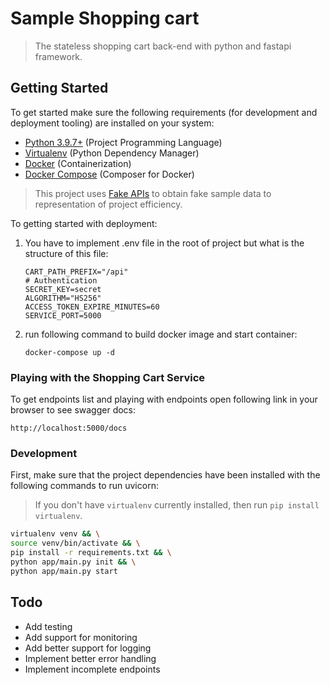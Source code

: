 # Sample Shopping cart
> The stateless shopping cart back-end with python and fastapi framework.

## Getting Started

To get started make sure the following requirements (for development and deployment tooling) are installed on your system:

- [Python 3.9.7+](https://www.python.org/downloads/) (Project Programming Language)
- [Virtualenv](https://virtualenv.pypa.io/en/latest/) (Python Dependency Manager)
- [Docker](https://hub.docker.com/) (Containerization)
- [Docker Compose](https://docs.docker.com/compose/) (Composer for Docker)

> This project uses [Fake APIs](https://fakestoreapi.com/) to obtain fake sample data to representation of project efficiency. 

To getting started with deployment:

1. You have to implement .env file in the root of project but what is the structure of this file:
    ```
    CART_PATH_PREFIX="/api"
    # Authentication
    SECRET_KEY=secret
    ALGORITHM="HS256"
    ACCESS_TOKEN_EXPIRE_MINUTES=60
    SERVICE_PORT=5000
    ```
2. run following command to build docker image and start container:
    ```
    docker-compose up -d
    ``` 
### Playing with the Shopping Cart Service
To get endpoints list and playing with endpoints open following link in your browser to see swagger docs:

```
http://localhost:5000/docs
```



### Development
First, make sure that the project dependencies have been installed with the following commands to run uvicorn:

> If you don't have `virtualenv` currently installed, then run `pip install virtualenv`.
```bash
virtualenv venv && \
source venv/bin/activate && \
pip install -r requirements.txt && \
python app/main.py init && \
python app/main.py start
```

## Todo

- Add testing
- Add support for monitoring
- Add better support for logging
- Implement better error handling
- Implement incomplete endpoints

